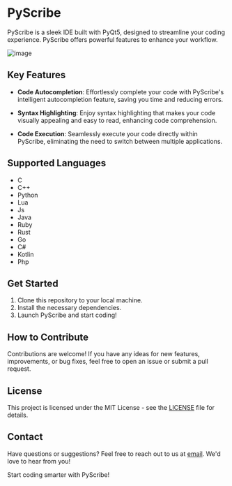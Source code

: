 # PyScribe

PyScribe is a sleek IDE built with PyQt5, designed to streamline your coding experience. PyScribe offers powerful
features to enhance your workflow.

![image](https://github.com/stand4r/PyScribe/assets/82241829/084b4f12-f573-4204-bf67-2f133b94840c)

## Key Features

- **Code Autocompletion**: Effortlessly complete your code with PyScribe's intelligent autocompletion feature, saving
  you time and reducing errors.

- **Syntax Highlighting**: Enjoy syntax highlighting that makes your code visually appealing and easy to read, enhancing
  code comprehension.

- **Code Execution**: Seamlessly execute your code directly within PyScribe, eliminating the need to switch between
  multiple applications.

## Supported Languages

- C
- C++
- Python
- Lua
- Js
- Java
- Ruby
- Rust
- Go
- C#
- Kotlin
- Php

## Get Started

1. Clone this repository to your local machine.
2. Install the necessary dependencies.
3. Launch PyScribe and start coding!

## How to Contribute

Contributions are welcome! If you have any ideas for new features, improvements, or bug fixes, feel free to open an
issue or submit a pull request.

## License

This project is licensed under the MIT License - see the [LICENSE](LICENSE) file for details.

## Contact

Have questions or suggestions? Feel free to reach out to us at [email](mailto:sahojkodima888@gmail.com). We'd love to
hear from you!

Start coding smarter with PyScribe!
